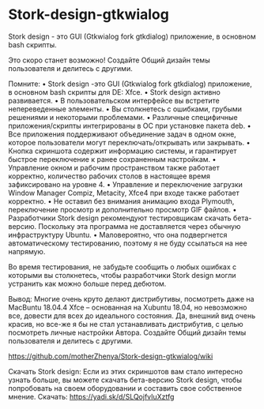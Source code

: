 # Stork-design-gtkwialog
Stork design - это GUI (Gtkwialog fork gtkdialog) приложение, в основном bash скрипты.

Это скоро станет возможно!
Создайте Общий дизайн темы пользователя и делитесь с другими.


Помните:
• Stork design -это GUI (Gtkwialog fork gtkdialog) приложение, в основном bash скрипты для DE: Xfce.
• Stork design активно развивается.
• В пользовательском интерфейсе вы встретите непереведенные элементы.
• Вы столкнетесь с ошибками, грубыми решениями и некоторыми проблемами.
• Различные специфичные приложения/скрипты интегрированы в ОС при установке пакета deb.
• Все приложения поддерживают объединение задач в одном окне, которое пользователи могут переключать/открывать или закрывать.
• Кнопка скриншота содержит информацию системы, и гарантирует быстрое переключение к ранее сохраненным настройкам.
• Управление окном и рабочим пространством также работает корректно, количество рабочих столов в настоящее время зафиксировано на уровне 4.
• Управление и переключение загрузки Window Manager Compiz, Metacity, Xfce4 при входе также работает корректно.
• Не оставил без внимания анимацию входа Plymouth, переключение просмотр и дополнительно просмотр GIF файлов. 
• Разработчики  Stork design рекомендуют тестировщикам скачать бета-версию. Поскольку эта программа не доставляется через обычную инфраструктуру Ubuntu.
• Маловероятно, что она подвергнется автоматическому тестированию, поэтому я не буду ссылаться на нее напрямую.

Во время тестирования, не забудьте сообщить о любых ошибках с которыми вы столкнетесь, чтобы разработчики Stork design могли устранить как можно больше перед дебютом.

Вывод:
Многие очень круто делают дистрибутивы, посмотреть даже на MacBuntu 18.04.4 Xfce – основанная на Xubuntu 18.04, но невозможно все, довести для всех до идеального состояния.
Да, внешний вид очень красив, но все-же  я бы не стал устанавливать дистрибутив, с целью посмотреть личные настройки Автора.
Создайте Общий дизайн темы пользователя и делитесь с другими.

https://github.com/motherZhenya/Stork-design-gtkwialog/wiki

Скачать Stork design:
Если из этих скриншотов вам стало интересно узнать больше, вы можете скачать бета-версию Stork design, чтобы попробовать на своем оборудовании и составить свое собственное мнение.
Скачать: https://yadi.sk/d/SLQojfvIuXztfg

